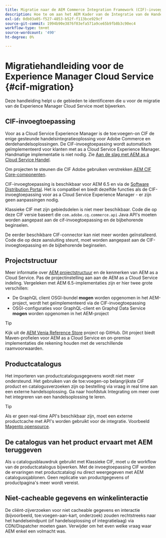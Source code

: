 ```yaml
---
title: Migratie naar de AEM Commerce Integration Framework (CIF)-invoegtoepassing
description: Hoe te om aan het AEM Kader van de Integratie van de Handel (CIF) toe:voegen-on van een oude versie te migreren
exl-id: 0db03a05-f527-4853-b52f-f113bce929cf
source-git-commit: 1994b90e3876f03efa571a9ce65b9fb8b3c90ec4
workflow-type: tm+mt
source-wordcount: '490'
ht-degree: 0%

---
```


# Migratiehandleiding voor de Experience Manager Cloud Service {#cif-migration}

Deze handleiding helpt u de gebieden te identificeren die u voor de migratie van de Experience Manager Cloud Service moet bijwerken.

## CIF-invoegtoepassing

Voor as a Cloud Service Experience Manager is de toe:voegen-on CIF de enige gesteunde handelsintegratieoplossing voor Adobe Commerce en derdehandelsoplossingen. De CIF-invoegtoepassing wordt automatisch geïmplementeerd voor klanten met as a Cloud Service Experience Manager. Handmatige implementatie is niet nodig. Zie [Aan de slag met AEM as a Cloud Service Handel](getting-started.md).

Om projecten te steunen die CIF Adobe gebruiken verstrekken [AEM CIF Core-componenten](https://github.com/adobe/aem-core-cif-components).

CIF-invoegtoepassing is beschikbaar voor AEM 6.5 en via de [Software Distribution Portal](https://experience.adobe.com/#/downloads/content/software-distribution/en/aem.html). Het is compatibel en biedt dezelfde functies als de CIF-invoegtoepassing voor as a Cloud Service Experience Manager - er zijn geen aanpassingen nodig.

Klassieke CIF met zijn gebiedsdelen is niet meer beschikbaar. Code die op deze CIF versie baseert die `com.adobe.cq.commerce.api` Java API&#39;s moeten worden aangepast aan de cif-invoegtoepassing en de bijbehorende beginselen.

De eerder beschikbare CIF-connector kan niet meer worden geïnstalleerd. Code die op deze aansluiting steunt, moet worden aangepast aan de CIF-invoegtoepassing en de bijbehorende beginselen.

## Projectstructuur

Meer informatie over [AEM projectstructuur](https://experienceleague.adobe.com/docs/experience-manager-cloud-service/implementing/developing/aem-project-content-package-structure.html) en de kenmerken van AEM as a Cloud Service. Pas de projectinstelling aan aan de AEM as a Cloud Service indeling.
Vergeleken met AEM 6.5-implementaties zijn er hier twee grote verschillen:

* De GraphQL client OSGI-bundel **mogen** worden opgenomen in het AEM-project, wordt het geïmplementeerd via de CIF-invoegtoepassing
* OSGI-configuraties voor GraphQL-client en Graphql Data Service **mogen** worden opgenomen in het AEM-project

>[!TIP]
>
>Kijk uit de [AEM Venia Reference Store](https://github.com/adobe/aem-cif-guides-venia) project op GitHub. Dit project biedt Maven-profielen voor AEM as a Cloud Service en on-premise implementaties die rekening houden met de verschillende raamvoorwaarden.

## Productcatalogus

Het importeren van productcatalogusgegevens wordt niet meer ondersteund. Het gebruiken van de toe:voegen-op belangrijkste CIF product en catalogusverzoeken zijn op bestelling via vraag in real time aan een externe handelsoplossing. Ga naar hoofdstuk Integrating om meer over het integreren van een handelsoplossing te leren.

>[!TIP]
>
>Als er geen real-time API&#39;s beschikbaar zijn, moet een externe productcache met API&#39;s worden gebruikt voor de integratie. Voorbeeld [Magento opensource](https://business.adobe.com/products/magento/open-source.html).

## De catalogus van het product ervaart met AEM teruggeven

Als u catalogusblauwdruk gebruikt met Klassieke CIF, moet u de workflow van de productcatalogus bijwerken. Met de invoegtoepassing CIF worden de ervaringen met productcatalogi nu direct weergegeven met AEM catalogussjablonen. Geen replicatie van productgegevens of productpagina&#39;s meer wordt vereist.

## Niet-cacheable gegevens en winkelinteractie

De cliënt-zijverzoeken voor niet cacheable gegevens en interactie (bijvoorbeeld, toe:voegen-aan-kart, onderzoek) zouden rechtstreeks naar het handelseindpunt (of handelsoplossing of integratielaag) via CDN/Dispatcher moeten gaan. Verwijder om het even welke vraag waar AEM enkel een volmacht was.
